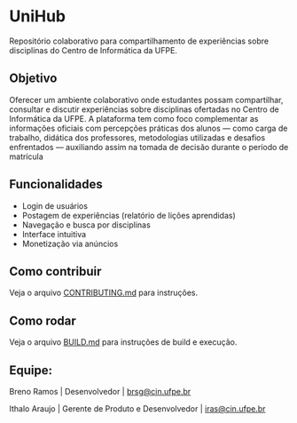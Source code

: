 # UniHub

Repositório colaborativo para compartilhamento de experiências sobre disciplinas do Centro de Informática da UFPE.

## Objetivo

Oferecer um ambiente colaborativo onde estudantes possam compartilhar, consultar e discutir experiências sobre disciplinas ofertadas no Centro de Informática da UFPE. A plataforma tem como foco complementar as informações oficiais com percepções práticas dos alunos — como carga de trabalho, didática dos professores, metodologias utilizadas e desafios enfrentados — auxiliando assim na tomada de decisão durante o período de matrícula

## Funcionalidades

- Login de usuários
- Postagem de experiências (relatório de lições aprendidas)
- Navegação e busca por disciplinas
- Interface intuitiva
- Monetização via anúncios

## Como contribuir

Veja o arquivo [CONTRIBUTING.md](docs/CONTRIBUTING.md) para instruções.

## Como rodar

Veja o arquivo [BUILD.md](docs/BUILD.md) para instruções de build e execução.

## Equipe:
Breno Ramos | Desenvolvedor | brsg@cin.ufpe.br

Ithalo Araujo | Gerente de Produto e Desenvolvedor | iras@cin.ufpe.br
